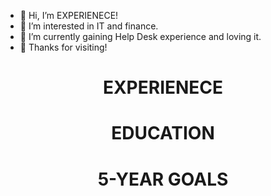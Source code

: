 - 👋 Hi, I’m EXPERIENECE!
- 👀 I’m interested in IT and finance.
- 🌱 I’m currently gaining Help Desk experience and loving it.
- 💞️ Thanks for visiting!

<div align="center">
  <h1>EXPERIENECE</h1>
</div>





<div align="center">
  <h1>EDUCATION</h1>
</div>





<div align="center">
  <h1>5-YEAR GOALS</h1>
</div>


<!---
klcollier/klcollier is a ✨ special ✨ repository because its `README.md` (this file) appears on your GitHub profile.
You can click the Preview link to take a look at your changes.
--->
